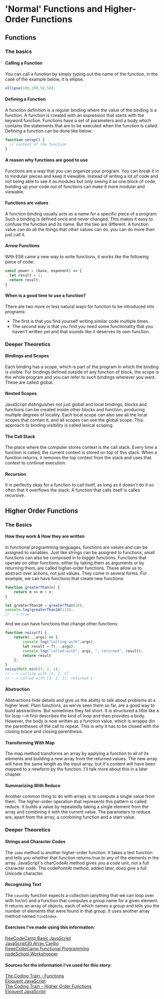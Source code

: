 # 'Normal' Functions and Higher-Order Functions

## Functions

### The basics

#### Calling a Function
You can call a function by simply typing out the name of the function, in the case of the example below, it is ellipse.
``` javascript
ellipse(100,100,50,50);
```

#### Defining a Function
A function definition is a regular binding where the value of the binding is a function. A function is created with an expression that starts with the keyword function. Functions have a set of parameters and a body which contains the statements that are to be executed when the function is called. 
Defining a function can be done like below:
``` javascript
function setup() {
  // content of the function
}
```

#### A reason why functions are good to use
Functions are a way that you can organize your program. You can break it in to modulair pieces and keep it viewable.
Instead of writing a lot of code and not being able to see it as modules but only seeing it as one block of code, building up your code out of functions can make it more modular and viewable.

#### Functions are values
A function binding usually acts as a name for a specific piece of a program. Such a binding is defined once and never changed. This makes it easy to confuse the function and its name. But the two are different. A function value can do all the things that other values can do, you can do more than just call it. 

#### Arrow Functions
With ES6 came a new way to write functions, it works like the following piece of code:
``` javascript
const power = (base, exponent) => {
  let result = 1;
  return result;
}
```

#### When is a good time to use a function?
There are two more or less natural ways for function to be introduced into programs:
* The first is that you find yourself writing similar code multiple times.
* The second way is that you find you need some functionality that you haven't written yet and that sounds like it deserves its own function.

### Deeper Theoretics

#### Bindings and Scopes
Each binding has a scope, which is part of the program in which the binding is visible. For bindings defined outside of any function of block, the scope is the whole program and you can refer to such bindings wherever you want. These are called global.

#### Nested Scopes
JavaScript distinguishes not just global and local bindings, blocks and functions can be created inside other blocks and function, producing multiple degrees of locality. Each local scope can also see all the local scopes that contain it, and all scopes can see the global scope. This approach to binding visibility is called lexical scoping.

#### The Call Stack
The place where the computer stores context is the call stack. Every time a function is called, the current context is stored on top of this stack. When a function returns, it removes the top context from the stack and uses that context to continue execution.

#### Recursion
It is perfectly okay for a function to call itself, as long as it doesn't do it so often that it overflows the stack. A function that calls itself is calles recursive.

## Higher Order Functions

### The Basics

#### How they work & How they are written
In functional programming languages, functions are values and can be assigned to variables. Just like strings can be assigned to functions, small functions can also be composed in to bigger functions.
Functions that operate on other functions, either by taking them as arguments or by returning them, are called higher-order functions. These allow us to abstract over actions, not just values. They come in several forms. For example, we can have functions that create new functions:
``` javascript
function greaterThan(n) {
	return m => m > n;
}

let greaterThan10 = greaterThan(10);
console.log(greaterThan10(11));
// --> true
```
And we can have functions that change other functions:
``` javascript
function noisy(f) {
	return(...args) => {
		console.log("calling with",args);
		let result = f(...args);
		console.log("called with", args, ", returned", result);
		return result
	};
}
noisy(Math.min)(3, 2, 1);
// --> calling with [3, 2, 1]
// --> called with [3, 2, 1], returned 1
```

#### Abstraction
Abstractions hide details and give us the ability to talk about problems at a higher level. Plain functions, as we've seen them so far, are a good way to build abstractions. But sometimes they fall short. It is structured a little like a for loop —it first describes the kind of loop and then provides a body. However, the body is now written as a function value, which is wrappe din the parentheses of the call to repeat. This is why it has to be closed with the closing brace and closing parenthesis.

#### Transforming With Map
The map method transforms an array by applying a function to all of its elements and building a new array from the returned values. The new array will have the same length as the input array, but it's content will have been mapped to a newform by the function.
I'll talk more about this in a later chapter.

#### Summarizing With Reduce
Another common thing to do with arrays is to compute a single value from them. The higher-order operation that represents this pattern is called reduce. It builds a value by repeatedly taking a single element from the array and combining it with the current value. The parameters to reduce are, apart from the array, a combining function and a start value.

### Deeper Theoretics

#### Strings and Character Codes
The `some` method is another higher-order function. It takes a test function and tells you whether that function returns true to any of the elements in the array. JavaScript's charCodeAt method gives you a code unit, not a full character code. The codePointAt method, added later, does give a full Unicode character.

#### Recognizing Text
The `countBy` function expects a collection (anything that we can loop over with for/or) and a function that computes a group name for a given element. It returns an array of objects, each of which names a group and tells you the number of elements that were found in that group. It uses another array method named `findIndex`.

#### Exercises I've made using this information:
[freeCodeCamp Basic JavaScript]()                   
[JavaScript30 Array Cardio]()                   
[freeeCodeCamp Functional Programming]()                   
[nodeSchool Workshopper]()                   

#### Sources for the information I've used for this story:
[The Coding Train - Functions](https://www.youtube.com/watch?v=wRHAitGzBrg)                   
[Eloquent JavaScript](https://eloquentjavascript.net/03_functions.html)                   
[The Coding Train - Higher Order Functions](https://www.youtube.com/watch?v=H4awPsyugS0)                   
[Eloquent JavaScript](https://eloquentjavascript.net/05_higher_order.html)                   









